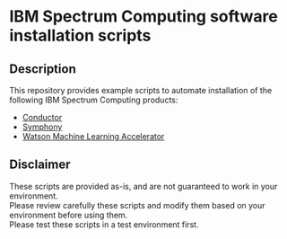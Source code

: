 # IBM Spectrum Computing software installation scripts

## Description
This repository provides example scripts to automate installation of the following IBM Spectrum Computing products:
* [Conductor](conductor/2.4.1)
* [Symphony](symphony/7.3.0)
* [Watson Machine Learning Accelerator](wmla/1.2.2)

## Disclaimer
These scripts are provided as-is, and are not guaranteed to work in your environment.  
Please review carefully these scripts and modify them based on your environment before using them.  
Please test these scripts in a test environment first.  

